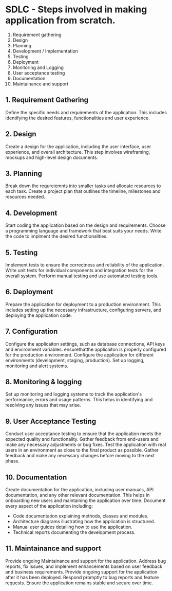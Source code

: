 # SDLC - Steps involved in making application from scratch.
1. Requirement gathering
2. Design
3. Planning
4. Development / Implementation
5. Testing
6. Deployment
7. Monitoring and Logging
8. User acceptance testing
9. Documentation
10. Maintainance and support

## 1. Requirement Gathering
Define the specific needs and requirements of the application.
This includes identifying the desired features, functionalities and user experience.

## 2. Design
Create a design for the application, including the user interface, user experience, and overall architecture. 
This step involves wireframing, mockups and high-level design documents.

## 3. Planning
Break down the requreiemnts into smaller tasks and allocate resources to each task. 
Create a project plan that outlines the timeline, milestones and resources needed.

## 4. Development
Start coding the application based on the design and requirements.
Choose a programming language and framework that best suits your needs.
Write the code to implment the desired functionalities.

## 5. Testing
Implement tests to ensure the correctness and reliability of the application. 
Write unit tests for individual components and integration tests for the overall system. 
Perform manual testing and use automated testing tools.

## 6. Deployment
Prepare the application for deployment to a production environment.
This includes setting up the necessary infrastructure, configuring servers, and deploying the application code.

## 7. Configuration
Configure the applicaiton settings, such as database connections, API keys and environment variables. ensurethatthe applicaiton is properly configured for the production environment.
Configure the application for different environments (development, staging, production).
Set up logging, monitoring and alert systems.

## 8. Monitoring & logging 
Set up monitoring and logging systems to track the application's performance, errors and usage patterns. This helps in identifying and resolving any issues that may arise.

## 9. User Acceptance Testing
Conduct user acceptance testing to ensure that the application meets the expected quality and functionality. Gather feedback from end-users and make any necessary adjustments or bug fixes.
Test the application with real users in an environment as close to the final product as possible.
Gather feedback and make any necessary changes before moving to the next phase.

## 10. Documentation
Create documentation for the application, including user manuals, API documentation, and any other relevant documentation. This helps in onboarding new users and maintaining the application over time.
Document every aspect of the application including:
- Code documentation explaining methods, classes and modules.
- Architecture diagrams illustrating how the application is structured.
- Manual user guides detailing how to use the application.
- Technical reports documenting the development process.

## 11. Maintainance and support
Provide ongoing Maintainance and support for the application. Address bug reports, fix issues, and implement enhancements based on user feedback and business requirements.
Provide ongoing support for the application after it has been deployed.
Respond promptly to bug reports and feature requests.
Ensure the application remains stable and secure over time.
